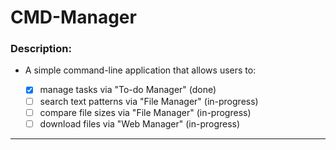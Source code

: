 # CMD-Manager

### Description: 

- A simple command-line application that allows users to:

    - [x] manage tasks via "To-do Manager" (done)
    - [ ] search text patterns via "File Manager"  (in-progress)
    - [ ] compare file sizes via "File Manager" (in-progress)
    - [ ] download files via "Web Manager" (in-progress)

---
